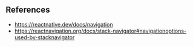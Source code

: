 ## References
  * https://reactnative.dev/docs/navigation
  * https://reactnavigation.org/docs/stack-navigator#navigationoptions-used-by-stacknavigator